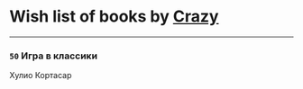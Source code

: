 # Wish list of books by [Crazy](https://www.facebook.com/app_scoped_user_id/1724160371208898/)
---

### `50` Игра в классики
Хулио Кортасар

